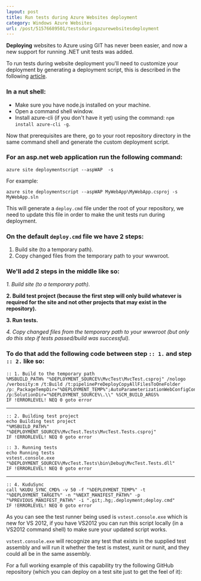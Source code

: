 ```yaml
---
layout: post
title: Run tests during Azure Websites deployment
category: Windows Azure Websites
url: /post/51576689501/testsduringazurewebsitesdeployment
---
```


**Deploying** websites to Azure using GIT has never been easier, and now a new support for running .NET unit tests was added.

To run tests during website deployment you'll need to customize your deployment by generating a deployment script, this is described in the following [article](/post/38418009331/azurewebsitecustomdeploymentpart2 "Windows Azure Websites - Custom Deployment Scripts Generator").

### In a nut shell: ###

* Make sure you have node.js installed on your machine.
* Open a command shell window.
* Install azure-cli (if you don't have it yet) using the command: ```npm install azure-cli -g```.

Now that prerequisites are there, go to your root repository directory in the same command shell and generate the custom deployment script.

### For an asp.net web application run the following command: ###

```azure site deploymentscript --aspWAP  -s ```

For example:

```azure site deploymentscript --aspWAP MyWebApp\MyWebApp.csproj -s MyWebApp.sln```

This will generate a ```deploy.cmd``` file under the root of your repository, we need to update this file in order to make the unit tests run during deployment.

### On the default ```deploy.cmd``` file we have 2 steps: ###

1. Build site (to a temporary path).
2. Copy changed files from the temporary path to your wwwroot.

### We'll add 2 steps in the middle like so: ###

*1. Build site (to a temporary path).*

**2. Build test project (because the first step will only build whatever is required for the site and not other projects that may exist in the repository).**

**3. Run tests.**

*4. Copy changed files from the temporary path to your wwwroot (but only do this step if tests passed/build was successful).*

### To do that add the following code between step ```:: 1.``` and step ```:: 2.``` like so: ###


    :: 1. Build to the temporary path
    %MSBUILD_PATH% "%DEPLOYMENT_SOURCE%\MvcTest\MvcTest.csproj" /nologo /verbosity:m /t:Build /t:pipelinePreDeployCopyAllFilesToOneFolder /p:_PackageTempDir="%DEPLOYMENT_TEMP%";AutoParameterizationWebConfigConnectionStrings=false;Configuration=Release /p:SolutionDir="%DEPLOYMENT_SOURCE%\.\\" %SCM_BUILD_ARGS%
    IF !ERRORLEVEL! NEQ 0 goto error

----------


    :: 2. Building test project
    echo Building test project
    "%MSBUILD_PATH%" "%DEPLOYMENT_SOURCE%\MvcTest.Tests\MvcTest.Tests.csproj"
    IF !ERRORLEVEL! NEQ 0 goto error

    :: 3. Running tests
    echo Running tests
    vstest.console.exe "%DEPLOYMENT_SOURCE%\MvcTest.Tests\bin\Debug\MvcTest.Tests.dll"
    IF !ERRORLEVEL! NEQ 0 goto error

----------

    :: 4. KuduSync
    call %KUDU_SYNC_CMD% -v 50 -f "%DEPLOYMENT_TEMP%" -t "%DEPLOYMENT_TARGET%" -n "%NEXT_MANIFEST_PATH%" -p "%PREVIOUS_MANIFEST_PATH%" -i ".git;.hg;.deployment;deploy.cmd"
    IF !ERRORLEVEL! NEQ 0 goto error


As you can see the test runner being used is ```vstest.console.exe``` which is new for VS 2012, if you have VS2012 you can run this script locally (in a VS2012 command shell) to make sure your updated script works.

```vstest.console.exe``` will recognize any test that exists in the supplied test assembly and will run it whether the test is mstest, xunit or nunit, and they could all be in the same assembly.

For a full working example of this capability try the following GitHub repository (which you can deploy on a test site just to get the feel of it): [](https://github.com/KuduApps/MvcAppWithTests/)
